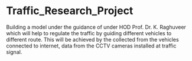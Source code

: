 # Traffic_Research_Project
Building a model under the guidance of under HOD Prof. Dr. K. Raghuveer which will help to regulate the traffic by guiding different vehicles to different route. This will be achieved by the collected from the vehicles connected to internet, data from the CCTV cameras installed at traffic signal.
